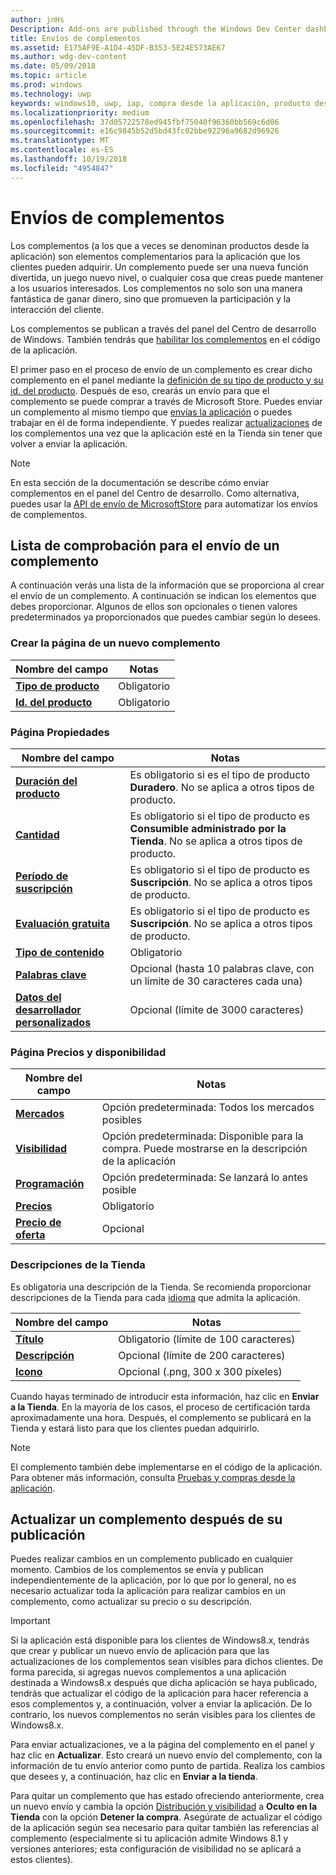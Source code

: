 ```yaml
---
author: jnHs
Description: Add-ons are published through the Windows Dev Center dashboard.
title: Envíos de complementos
ms.assetid: E175AF9E-A1D4-45DF-B353-5E24E573AE67
ms.author: wdg-dev-content
ms.date: 05/09/2018
ms.topic: article
ms.prod: windows
ms.technology: uwp
keywords: windows10, uwp, iap, compra desde la aplicación, producto desde la aplicación, envío de iap
ms.localizationpriority: medium
ms.openlocfilehash: 37d05722578ed945fbf75040f96360bb569c6d06
ms.sourcegitcommit: e16c9845b52d5bd43fc02bbe92296a9682d96926
ms.translationtype: MT
ms.contentlocale: es-ES
ms.lasthandoff: 10/19/2018
ms.locfileid: "4954847"
---
```

# <a name="add-on-submissions"></a>Envíos de complementos

Los complementos (a los que a veces se denominan productos desde la aplicación) son elementos complementarios para la aplicación que los clientes pueden adquirir. Un complemento puede ser una nueva función divertida, un juego nuevo nivel, o cualquier cosa que creas puede mantener a los usuarios interesados. Los complementos no solo son una manera fantástica de ganar dinero, sino que promueven la participación y la interacción del cliente.

Los complementos se publican a través del panel del Centro de desarrollo de Windows. También tendrás que [habilitar los complementos](../monetize/in-app-purchases-and-trials.md) en el código de la aplicación.

El primer paso en el proceso de envío de un complemento es crear dicho complemento en el panel mediante la [definición de su tipo de producto y su id. del producto](set-your-add-on-product-id.md). Después de eso, crearás un envío para que el complemento se puede comprar a través de Microsoft Store. Puedes enviar un complemento al mismo tiempo que [envías la aplicación](app-submissions.md) o puedes trabajar en él de forma independiente. Y puedes realizar [actualizaciones](#updating-an-add-on-after-publication) de los complementos una vez que la aplicación esté en la Tienda sin tener que volver a enviar la aplicación.

> [!NOTE]
> En esta sección de la documentación se describe cómo enviar complementos en el panel del Centro de desarrollo. Como alternativa, puedes usar la [API de envío de MicrosoftStore](../monetize/create-and-manage-submissions-using-windows-store-services.md) para automatizar los envíos de complementos.


## <a name="checklist-for-submitting-an-add-on"></a>Lista de comprobación para el envío de un complemento

A continuación verás una lista de la información que se proporciona al crear el envío de un complemento. A continuación se indican los elementos que debes proporcionar. Algunos de ellos son opcionales o tienen valores predeterminados ya proporcionados que puedes cambiar según lo desees.


### <a name="create-a-new-add-on-page"></a>Crear la página de un nuevo complemento

| Nombre del campo                    | Notas                            |
|-------------------------------|----------------------------------|
| [**Tipo de producto**](set-your-add-on-product-id.md#product-type)      | Obligatorio |  
| [**Id. del producto**](set-your-add-on-product-id.md#product-id)          | Obligatorio |        


### <a name="properties-page"></a>Página Propiedades

| Nombre del campo                    | Notas                              |   
|-------------------------------|------------------------------------|
| [**Duración del producto**](enter-add-on-properties.md#product-lifetime)  | Es obligatorio si es el tipo de producto **Duradero**. No se aplica a otros tipos de producto. |
| [**Cantidad**](enter-add-on-properties.md#quantity)  | Es obligatorio si el tipo de producto es **Consumible administrado por la Tienda**. No se aplica a otros tipos de producto. |
| [**Período de suscripción**](enter-add-on-properties.md#subscription-period)          | Es obligatorio si el tipo de producto es **Suscripción**. No se aplica a otros tipos de producto.       |  
| [**Evaluación gratuita**](enter-add-on-properties.md#free-trial)          | Es obligatorio si el tipo de producto es **Suscripción**. No se aplica a otros tipos de producto.       |
| [**Tipo de contenido**](enter-add-on-properties.md#content-type)          | Obligatorio    |               
| [**Palabras clave**](enter-add-on-properties.md#keywords)                  | Opcional (hasta 10 palabras clave, con un límite de 30 caracteres cada una) |
| [**Datos del desarrollador personalizados**](enter-add-on-properties.md#custom-developer-data)   | Opcional (límite de 3000 caracteres)            |


### <a name="pricing-and-availability-page"></a>Página Precios y disponibilidad

| Nombre del campo                    | Notas                                       |
|-------------------------------|---------------------------------------------|
| [**Mercados**](set-add-on-pricing-and-availability.md#markets)  | Opción predeterminada: Todos los mercados posibles |
| [**Visibilidad**](set-add-on-pricing-and-availability.md#visibility)   | Opción predeterminada: Disponible para la compra. Puede mostrarse en la descripción de la aplicación |
| [**Programación**](set-add-on-pricing-and-availability.md#schedule)    | Opción predeterminada: Se lanzará lo antes posible
| [**Precios**](set-add-on-pricing-and-availability.md#pricing)                | Obligatorio                                    |
| [**Precio de oferta**](put-apps-and-add-ons-on-sale.md)               | Opcional                    |


### <a name="store-listings"></a>Descripciones de la Tienda

Es obligatoria una descripción de la Tienda. Se recomienda proporcionar descripciones de la Tienda para cada [idioma](create-add-on-store-listings.md#store-listing-languages) que admita la aplicación.

| Nombre del campo                    | Notas                                       |
|-------------------------------|---------------------------------------------|
| [**Título**](create-add-on-store-listings.md#title)                    | Obligatorio (límite de 100 caracteres)           |
| [**Descripción**](create-add-on-store-listings.md#description)       | Opcional (límite de 200 caracteres)            |
| [**Icono**](create-add-on-store-listings.md#icon)                    | Opcional (.png, 300 x 300 píxeles)            |


Cuando hayas terminado de introducir esta información, haz clic en **Enviar a la Tienda**. En la mayoría de los casos, el proceso de certificación tarda aproximadamente una hora. Después, el complemento se publicará en la Tienda y estará listo para que los clientes puedan adquirirlo.

> [!NOTE]
> El complemento también debe implementarse en el código de la aplicación. Para obtener más información, consulta [Pruebas y compras desde la aplicación](../monetize/in-app-purchases-and-trials.md).


## <a name="updating-an-add-on-after-publication"></a>Actualizar un complemento después de su publicación

Puedes realizar cambios en un complemento publicado en cualquier momento. Cambios de los complementos se envía y publican independientemente de la aplicación, por lo que por lo general, no es necesario actualizar toda la aplicación para realizar cambios en un complemento, como actualizar su precio o su descripción.

> [!IMPORTANT]
> Si la aplicación está disponible para los clientes de Windows8.x, tendrás que crear y publicar un nuevo envío de aplicación para que las actualizaciones de los complementos sean visibles para dichos clientes. De forma parecida, si agregas nuevos complementos a una aplicación destinada a Windows8.x después que dicha aplicación se haya publicado, tendrás que actualizar el código de la aplicación para hacer referencia a esos complementos y, a continuación, volver a enviar la aplicación. De lo contrario, los nuevos complementos no serán visibles para los clientes de Windows8.x.

Para enviar actualizaciones, ve a la página del complemento en el panel y haz clic en **Actualizar**. Esto creará un nuevo envío del complemento, con la información de tu envío anterior como punto de partida. Realiza los cambios que desees y, a continuación, haz clic en **Enviar a la tienda**.

Para quitar un complemento que has estado ofreciendo anteriormente, crea un nuevo envío y cambia la opción [Distribución y visibilidad](set-add-on-pricing-and-availability.md) a **Oculto en la Tienda** con la opción **Detener la compra**. Asegúrate de actualizar el código de la aplicación según sea necesario para quitar también las referencias al complemento (especialmente si tu aplicación admite Windows 8.1 y versiones anteriores; esta configuración de visibilidad no se aplicará a estos clientes).
